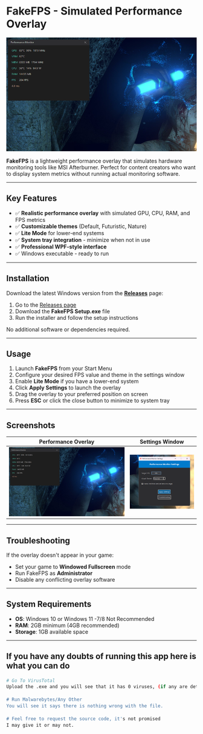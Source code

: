 # FakeFPS - Simulated Performance Overlay

![FakeFPS Screenshot](https://github.com/sharp4real/fakefps-application/blob/main/Screenshot%202025-09-17%20183432.png?raw=true)

**FakeFPS** is a lightweight performance overlay that simulates hardware monitoring tools like MSI Afterburner. Perfect for content creators who want to display system metrics without running actual monitoring software.

---

## Key Features

- ✅ **Realistic performance overlay** with simulated GPU, CPU, RAM, and FPS metrics  
- ✅ **Customizable themes** (Default, Futuristic, Nature)  
- ✅ **Lite Mode** for lower-end systems  
- ✅ **System tray integration** - minimize when not in use  
- ✅ **Professional WPF-style interface**  
- ✅ Windows executable - ready to run  

---

## Installation

Download the latest Windows version from the [**Releases**](https://github.com/sharp4real/fakefps/releases) page:

1. Go to the [Releases page](https://github.com/sharp4real/fakefps/releases)  
2. Download the **FakeFPS Setup.exe** file  
3. Run the installer and follow the setup instructions  

No additional software or dependencies required.

---

## Usage

1. Launch **FakeFPS** from your Start Menu  
2. Configure your desired FPS value and theme in the settings window  
3. Enable **Lite Mode** if you have a lower-end system  
4. Click **Apply Settings** to launch the overlay  
5. Drag the overlay to your preferred position on screen  
6. Press **ESC** or click the close button to minimize to system tray

---

## Screenshots

| Performance Overlay | Settings Window |
|---------------------|-----------------|
| ![Overlay](https://github.com/sharp4real/fakefps-application/blob/main/Screenshot%202025-09-17%20183432.png?raw=true) | ![Settings](https://github.com/sharp4real/fakefps-application/blob/main/Screenshot%202025-09-17%20183920.png?raw=true) |

---

## Troubleshooting

If the overlay doesn't appear in your game:
- Set your game to **Windowed Fullscreen** mode
- Run FakeFPS as **Administrator**
- Disable any conflicting overlay software

---

## System Requirements

- **OS**: Windows 10 or Windows 11 -7/8 Not Recommended
- **RAM**: 2GB minimum (4GB recommended)
- **Storage**: 1GB available space

---

## If you have any doubts of running this app here is what you can do

```bash
# Go To VirusTotal
Upload the .exe and you will see that it has 0 viruses, (if any are detected it's a false positive)

# Run Malwarebytes/Any Other
You will see it says there is nothing wrong with the file.

# Feel free to request the source code, it's not promised
I may give it or may not. 
